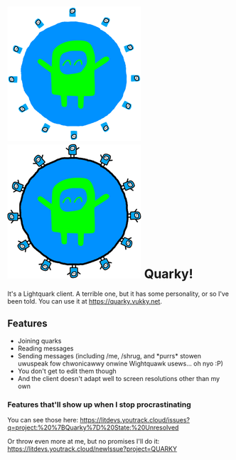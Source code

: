 # ![Quarky planet](/public/assets/img/vukkyplanetdark.svg#gh-dark-mode-only)![Quarky planet](/public/assets/img/vukkyplanet.svg#gh-light-mode-only) Quarky!

It's a Lightquark client. A terrible one, but it has some personality, or so I've been told. You can use it at https://quarky.vukky.net.

## Features
- Joining quarks
- Reading messages
- Sending messages (including /me, /shrug, and \*purrs\* stowen uwuspeak fow chwonicawwy onwine Wightquawk usews... oh nyo :P)
- You don't get to edit them though
- And the client doesn't adapt well to screen resolutions other than my own

### Features that'll show up when I stop procrastinating
You can see those here: https://litdevs.youtrack.cloud/issues?q=project:%20%7BQuarky%7D%20State:%20Unresolved

Or throw even more at me, but no promises I'll do it: https://litdevs.youtrack.cloud/newIssue?project=QUARKY
